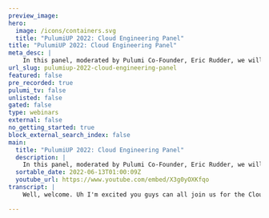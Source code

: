 ```yaml
---
preview_image:
hero:
  image: /icons/containers.svg
  title: "PulumiUP 2022: Cloud Engineering Panel"
title: "PulumiUP 2022: Cloud Engineering Panel"
meta_desc: |
    In this panel, moderated by Pulumi Co-Founder, Eric Rudder, we will discuss accelerating innovation through cloud engineering.
url_slug: pulumiup-2022-cloud-engineering-panel
featured: false
pre_recorded: true
pulumi_tv: false
unlisted: false
gated: false
type: webinars
external: false
no_getting_started: true
block_external_search_index: false
main:
  title: "PulumiUP 2022: Cloud Engineering Panel"
  description: |
    In this panel, moderated by Pulumi Co-Founder, Eric Rudder, we will discuss accelerating innovation through cloud engineering.
  sortable_date: 2022-06-13T01:00:09Z
  youtube_url: https://www.youtube.com/embed/X3g0yOXKfqo
transcript: |
    Well, welcome. Uh I'm excited you guys can all join us for the Cloud Engineering leadership panel. Uh We've got a great bunch of folks and I think the best way to start is to start by introducing ourselves. So my name is Eric, uh I'm co-founder and chairman of Pulumi. Um And hopefully these names uh ring a bell with you because they are all uh industry luminaries uh in their own way. But I'll let them start by introducing themselves and talking a little bit about um whether they're doing their current roles and maybe a little bit about past history. So why don't we start with Grace? Thanks. Thanks, Eric. Uh So I'm Grace Francisco of Cisco. And yes, I'm originally from San Francisco uh but not there right now. Um And I work as the vice president of developer relations strategy and experience. And so that for me includes cross company developer strategy, which includes things like driving for api quality standards across all of our API offerings and continuing to grow and nurture our infrastructure and network engineering community and continuing to help Cisco to reach enterprise application developers. So that's the core of what I do right now. Thanks, Justin. Hi, my name is Justin Fitz. Uh I work at Snowflake uh title as vice president of uh cloud engineering and product security here. Uh I'm responsible for the technical infrastructure um across all the cloud platforms. Um how we manage how we engineer that platform as well as the, the production security side. So doing a threat modeling and, and, and uh looking at new features um and, and how they, how they can be as secure as possible. Previous to this, I, I did a, a few different stints. One building a CD N I worked at Mozilla Firefox, then at drive and various different environments, building kind of large scale uh platform infrastructure. And finally, Dan, hi, I'm Dan Garrety. Uh I'm the senior vice president of developer services at Oracle. And uh so my team is responsible for the services and programs, everything that's necessary for developers to take um ideas all the way through to production at scale uh in the cloud. And before Oracle, I worked at AWS for about five years on some of their platform, high volume high throughput systems. And uh I'm glad to be here uh honored to be invited and happy to be participating. That's awesome. So, before I ask any question, I wanna make sure I start you, uh I, I'll thank you at the beginning and hopefully I'll remember to thank you at the end, but I, I really wanna thank you guys for sharing some of your time and, and uh and wisdom um with the uh the community as well. So I think I just wanna start off by asking just kind of the most generic question, you know, when we think about cloud engineering and healthy teams and healthy organizations, you know, how do we think about, you know, the, the characteristics or measuring a successful organization or what's the most important signal to you that things are going well or how do you measure KP I, it's kind of an open ended question, but sort of how do you define a successful team? So I don't know, I'll rotate a little bit. So why don't we start this one with Justin? Uh And we'll get everyone's uh point of view on the, on the topic. That's a great question. I think this, this continues to um Morph and iterate as, as companies grow and go through different phases. But one of the ways that I look at specifically successful cloud engineer organization is how, how many um we strive quite a bit to move towards building platforms that are self service and not being the blocker, not being standing in the way. Uh Historically, uh devo slash cloud engineering is often kind of the, the, the one who's I wouldn't say standing the way, but everybody needs a massive amounts of dependencies are inbound against the organization. And so one of the areas that, that we're looking at in terms of defining a successful organization and, and, and, and how are we enabling the business is getting out of that critical path? Well, still being in a path by building a platform but not having our, our staff or any kind of manual processes be in that path, that path instead building systems or platforms or infrastructure that people can leverage and self-service and, and really be the enabler to the business moving fast and, and quickly. So that's one area that, that, that we're looking at kind of as a key as a key measurement for success in, in the organization. Yeah. And do you measure things like like formally or we do? Well, there's a lot of ways that I think there's certainly a feeling but um as we go, we do kind of a quarterly planning cycle and every quarter, we look at um how many inbound dependencies. And so you can look at that metric and you can look at that number and you can also look at the type of um of, of requests that are coming in, are they single one off tickets asking you to build a specific VPC or are they including you uh or, or is it a cross functional project that you're a part of the latter is much more what we're focused on? And so I think you look at the number of, of kind of dependencies that are being asked and as that starts to come down, I think you, that's a, that's a measure of success. Um There's also kind of a, a less kind of just, just more of a, a feeling as you go through, kind of, do people feel like they're constantly blocked and like, does the team feel overwhelmed and, or, or is it always oversubscribed or can we service all of the requests that are coming in with the capacity we have? That's another, another measurement I think of success. And, and so we've been watching that and kind of moving more in that direction. Cool. So grace you talk to developers every day. I know that there's, there's no developer in the world that ever feels overwhelmed and uh they can obviously service any request. But uh so sort of same question but sort of from a different point of view, you know, what, what are you hearing from developers and you, you're welcome to build on points about self service because I do think that's an important trend um for development teams. Um And of course, velocity is important to any manager, but you see all different sizes and scopes and Cisco itself has different business units and in different stages of development. So how do you think about uh cloud engineering success? Sure. Uh I think one, I'll take this from a couple of different angles because Cisco is a network infrastructure company that also has a lot of soft for an API S to help with the automation piece. And so for us, uh it's really vital for us to track NPS and CS A scores in terms of developers, engagements with us and how they're viewing those api experiences, those developer experiences that they have. And we own that strategy across the company in terms of making sure that quality is consistent, that they're getting what they need to have like a seamless experience as they're doing their automation and program for being able to manage at scale the devices that they have to be able to do that without getting on a cli and to minimize the manual nature of some of the work that they used to do. Right. So that's a transformation process from, from our point of view, what we've been doing over the last 56 years is really helping that shift and transformation of many it organizations from that command line to program building. And that actually required a lot of teaching and mentoring and getting people to get comfortable with scripting, basic scripting, which was, you know, actually really scary for a lot of these network and infrastructure engineers. You know, some of them actually said that I'm a hardware guy. I don't, I don't know if I wanna do this programming thing. So we had to make it palatable for them to get engaged with us around those things. And we've actually gotten 23,000 developers certified on our uh experiences on Cisco. So that they can actually leverage our API S to automate the work that they do and remove some of those issues that happen when you're doing copy and paste in the command line. Uh So that's part of what's happened there. And then for us internally, we, we have a, a dashboard that we keep to ensure that we're getting a level of quality and consistency across the API S that we publish. Uh Because we started with CLI S, the, the process of API publishing was very different across the different groups. So now we're trying to drive a level of consistency and standards so that when you use an API from Cisco, it's as consistent as possible because our developers and partner is, is one company. Awesome. Thanks. So, Dan, I think uh so Grace highlighted a few interesting things when you're building a platform, you know, things like your quality uh scale consistency. You've had experience at some of the largest cloud provider platforms in the world, not to say Snowflake is a teeny weenie company, but Aws uh OC I um those things are obviously important to you. So how do you think about um success of, of cloud engineering, partly as provider and partly as you're helping people on board to the platforms? Yeah. So, um you know, that's an interesting question and we do sort of have our two constituencies, you know, so I sort of look at our internal teams and say how do we measure them? And then also we wanna, you know, our product is a service for our developers and we wanna make sure that they're happy. So kind of a mix of both. So kind of what grace was saying when I'm looking externally, we're looking at and PS, we're looking at P app, we're looking at surveys, we're looking at feedback, all, all of our console operations now have uh you know, we have a feedback service and it records what people are trying to do while they're trying to do it. So my team developer services is all about making the developer experience great. And, and I think that in the cloud, making the developer experience great is yes, it's about documentation. It's about API S, it's about the cli it's about the console. Um But it's also about the complexity and the services that are offered. And so that's really what we're going for developers being successful. That's what we want to measure. Now internally, it's a little bit different. So internally we are focused on trying to leverage some of the strengths of oracle which include, for example, security, you know, oracle databases uh for, you know, 30 years have been trusted with important pi I credit card data, that kind of stuff. So we want to make sure that we're focused on, on, on security, of course, but then operations is a is a, is a close second. So again, our product is a service, our customers expect our service to be available. So availability is a key metric for us. So all the way down, we have what we call case metrics, which are customer. I'm not even sure what it stands for, but it's basically the customer's experience. And so like we're, most of our service is looking for four nines. Um And then we measure uh you know, time to detect in, in the case of incidents, time to mitigate and time to fully recover. And those are the four key metrics that on which, you know, I hold my teams accountable. Um So, you know, I think it's because we're serving customers, we obviously need to look at those uh metrics, NPS. How are our developers doing? Are they able to get their job done? Um And then internally, yeah, it's, it's effectively security operations and a little bit of uh velocity. Yeah. No. So I think it's interesting. So, you know, the uh obviously, if you're a giant serving, you know, tens of thousands of dollars, it's important to actually literally measure MP S and send out surveys. But even if you're a platform team within an organization, that same type of feedback, am I serving my business units getting that feedback on, you know, our quality, our availability, our security and making sure the business units trust you and, and thinking about the fact that there has to be some, you know, feedback loop involved some sense of prioritization, you know, uh you know, a lot of us are building platforms from multiple uh internal groups. Uh Everyone's got their favorite feature. Uh you know, everyone wants to take the infrastructure guy out for a cup of coffee. Uh And uh you know, hope that uh you can get your favorite developer to implement your feature. Um And yet, you know, the the infrastructure, you know, developers are often under a tremendous amount of pressure and, and uh um the sense of prioritization within a team, I think is um is super important. So with that, I, I know um you know, some of the um these things are easy to talk about. Uh But I think it's, it's also interesting to talk about some of the key challenges that people face um whether that's hiring or developing um uh um developers uh in terms of, you know, career skills and growth. Um some of us are dealing with multi cloud. Um Some of us have to deal with security and compliance um in very different ways. So I'm kind of curious on um you know, what, what we think the most important challenges are and maybe if you have some suggestions on how to address them, I don't know, maybe you can build on that, Dan Yeah, sure. Um You know, it's funny you were asking about how we measure our teams and, and I gave sort of what we call the output goals, but the question is, you know, how do you get to four nines of availability? And the answer there is uh DEV ops. And you know, it's interesting because you know what I would say is one of the biggest challenges we face is that developers, engineers come out of university and they come out of other companies having a lot of experience with building, you know, writing Java or no Js or whatever the case may be on their laptop, you know, running it in an alpha environment on their laptop, pushing it to a beta environment and then letting it go and they lack the, the curricula in the in these universities are not teaching things. Like how does a team work together? How do you do code reviews? How do you push code, how do you roll back something? You know, how do you make, how do you make a scheme of change for the roll back in case something goes wrong? And so one of the things that I'm doing with my team is we are going into these universities, most of it's oriented toward HHB CS and HS I, but we are working with universities to help them improve their curriculum, to look more at a cloud based service. And in, you know, traditionally you sort of had development and Q A and now it's end to end ownership, right? You've got service teams that are thinking about what the customer needs, designing it, architect, designing, implementing testing pushing and operating and the DEV ops component of that is not well understood. And so I think, you know, there's, there's two keys to that one in my experience is really uh training new employees well and training them in working together as a team. Uh And what that really means is, you know, how you do code commits, how do branching, how you do DEV ops, how you scan your executables, how you manage to, to make your customers look like security and compliance gurus because you've done the hard work for them. So I think really it's about uh yeah, hiring the right people and then giving them the skills right away and then reinforcing that and helping to adjust their expectations to understand that part of the job. Yes, you get the right job or you get to write all these great features. But you know what part of the job is, is pushing to 40 regions, 50 regions, 60 regions um with automated rollback and automated deployment tools and configuration is code, et cetera. So it sounds like a lot of what you're talking about is, is just bringing software engineering discipline to infrastructure development. So Justin is that, is that the same thing that if you would put to list your top challenges, would it be, you know, continuing to bring a software engineering mindset to infrastructure development or do some of other of these challenges pop into your head? That we haven't talked about or no, definitely actually building on what Dan said, I think that we're actually progressing past what, what I consider devs and taking cloud edge to look what we want cloud edge to really look like. Just another area of engineering that happens to be focused on infrastructure and, and that tooling, right? And, and we really continue to focus on each component as they build it. They, they have this kind of end, end ownership. It's not just that they write a service, they throw to the wall and hope it works in Q A and then devops goes and runs it and takes the pager very much. We, we're focused on how do we build a platform, how do we build an infrastructure that is scalable and then work with or maybe embed with those teams so that they can then run we, we built within cloud engineering, a production engineering team, um Facebook and some other teams have kind of the similar concept where that team wholly focuses a set of very senior engineers that go and work with various different component teams to build in scalability, reliability, the um manageability um into their component so that they have that tool set, but then they can also operate it on their own. And and then what what we're doing in cloud engineering is building that platform. So maybe the the observable stack, the infrastructure stack or the the platform but have it very easy to use and they can operate their own infrastructure. And then we start to cloud engineering really looks much more like just another engineering team focused on the infrastructure pieces. Um And what that does is actually ties back to what you were just saying, Eric around any kind of infrastructure change should look like a commit should flow through the same kind of processes that you see in the rest of software engineering. So how do we adopt those generally accepted software engineering practices into that infrastructure world? Um And, and how do we build a platform that kind of facilitates that? And that, that's really where we've been focusing on from a cloud engineering perspective. So it, it dovetails nicely with what Dan was talking about, I think as well. Yeah. So I think so you clearly given the, the shift from uh DEV ops to cloud engineering if you will, which is sort of why we adopted the moniker. So Grace, I'm curious if you could talk about how do you think we can accelerate that shift? So part of it is training, you know, you're, you're obviously an expert at training, you know, thousands of engineers. Uh you know, uh maybe the woman who's running, you know, 20 engineers and in her group needs to think about, you know, sort of a different mindset moving from devs to a, you know, a more robust, you know, cloud engineering culture. What are some of the, you know, tips and tricks to, to bring out that culture overall. And I love that you're addressing this, the perspective of culture. That's exactly it. Right. Which is, I we're still seeing a lot of these silos in organizations, right? Where DeVos is in some corner and in ops and then you've got your application engineers and somewhat in the business and then there's this finger pointing stuff that's happening. And so the, the, the real transformation that needs to happen in industry is to bring these two groups in a unified way. Yes, you can have some specialties, but there needs to be a level of transparency and the full stack observable tools that you use all the way from the top, all the way down to the bottom of the stack into the containers and the micro services themselves. So that as these teams are working in unison, right? They have the same shared visibility of what's going on where and can share the responsibility of how to debug, how to fix that issue and make sure that things are, you know, they have that real up time. And when it's not having that up time, understanding, is there a problem at the edge? Is there a problem in this this micro service? How do we decouple those things but work together culturally as one unified cloud engineering practice, both the dev ops side plus the engineering application side. I think that's really the the magic that needs to happen. And I think that we're just at the very early stages of making that possible with full stock observer value tools like app adynamic and other tools that we have like 1000 eyes. And those things will help to create that transparency where that finger pointing probably gets reduced. Because then there is a level of responsibility that you could have whether you're getting that FSO data within the ID E, right, having that transparency as you're building as a developer or that transparency in the the dashboard that you look at day to day to day as an author, it person, I think that's super important. And on top of that, I think publishing and sharing those best practices and conversations like this super important because it can't happen without that level of like conversation discussion and willingness to shift how we do things today in those silos and to really have that shared responsibility and that, that, that mentality of being a team, a winning team together uh so that you can accelerate that digital transformation in your organization. Yeah, I think that's really important. I think if you sort of compare where we were, you know, a few years ago uh to where r obviously the the des or cloud engineering practitioner, obviously, the culture has changed, you know, if I go to Justin's case, uh certainly, when you were doing builds in Mozilla a few years ago compared to how you do cloud engineering today, I'm, I'm sure there's a, a little bit of a difference. So for people who are still early in the C I CD journey, maybe, um and, you know, are working to increase their velocity. Um you know, maybe for some, for some groups, maybe even staging and production or new, you know, concepts to think about. Can you think about some of the, the pitfalls maybe as people are going through this cultural and engineering transformation that, you know, that you've hit or that people may hit and, and uh you know, how can people avoid them? Uh you know, can we can we can we benefit from the pioneers uh that have the arrows in their back, so to speak? Uh You know, what would you advise people who are sort of just starting this transformation journey? Oh Justin, sorry. Oh, sorry. I, I was waiting for you to prompt us for, for. So um I, I think it's a, it's a great question that um I think that one you know, a lot of this sounds fantastic in terms of um theoretical and kind of it. It's a, it's a great vision. Um And then when you go to implement this, it it gets messy real fast, right? I mean, because you have culture shifts, you have people changing. I think grace called this out earlier that people have to shift and they, they kind of, they get worried about the technology changes and stuff. And so I think one of the keys for us was embracing the fact that kind of the current operational workload and that skill set is equally as important as the software engineering skill set and that it's just a matter of shifting it and bringing that team together as a whole. I, I think a pitfall that I've seen is where you kind of go build this new team of sues and, and, and, and they're the, they're the new thing and everyone's kind of looks at that and, and, but the people who are actually keeping the lights on it, keeping the boat afloat, um and keeping the business moving, um may feel devalued or may feel like their skill set isn't, isn't valued, but in fact, it's incredibly valuable. It's just how do we shift that kind of, and how do we shift that, that team and that talent along with it? Um Because you, you can't lose that. You need to, you need to bring that along and integrate it. And I think that um it's a challenge to do because you're trying to shift and you're trying to set a direction at the same time, you know, bring those people to help them kind of along that path. And I think that's difficult. So I, I think that the, the advisor, what I would I would say is make sure you don't lose sight of the value and, and really how important that work is on the operational side as you make that shift and make sure you bring, um, the team along as a whole as opposed to kind of a lift and shift replacement, which will surely not go well, in my opinion. Yeah, I, I think that's, I think you bring up some interesting point. It's, it's a, it's a change for teams and it's a change for leaders, uh, and, and making sure they bring the whole team together the rest of the organization too. It's not, I mean, even outside of cloud, it's like the the engineering, the rest of engineering I think has to come along on that journey as well. So yeah, yeah, I think that it damn anything to add to the picture. I mean, I I think, you know, as with, as with, with most things you want to begin with the end in mind. So for us, for example, four nines of secure service, you know, period, full stop, right? And now we at Oracle, we're approaching 100 different regions. And if you can imagine 100 regions, you know that we have all these different compute shapes, all different memory shapes, you know, we have the the containers that all need different uh you know, levels of memory disk, database connections, et cetera. So every region is slightly different. And so when you start by telling the teams, OK, four nines secure. Now, what does that really mean? That means you need to have great deployment practices, you need to have automatic roll back, you need to have tooling, you need to have configuration as code. You know, you can't just, you can't just push code like it like in the old days. And so I think when people really start to begin that and focus on that, you know, time to detect time to mitigate time to recover, um rolling things out with and, and, and we actually have everyone test their rollback as part of the deployment so you can't deploy until you've tested your roll back. And so those kinds of things, I think sort of a singular focus on what's the, the objective and then working backwards from that to get what you need. That's awesome. I, I think one of the other things we sort of hit on implicitly is that these new tools, you know, coupled with the, you know, self serve platforms that we're building empower developers uh to a degree that they may not have been empowered in the past. So, you know, you know, a woman can go at your work and boom, you know, there's a giant, you know, database instance that didn't agree that didn't, that didn't exist uh you know, 10 minutes ago, whereas in the past, that might be, I don't know, a two week, two month procurement process. So how do we sort of balance, you know, some of the power and, and of um you know, self empowerment that um that developers are getting with some of the discipline and rigor that we want. I don't know, grace any ideas on um how to, how to, you know, maximize the strengths of the empowerment and yet, you know, embrace, you know, the, the corporate and, and team goals as well, you know, II I have to start with, you know, over the last decade and more with the advent of cloud and self serve SAS platforms. It's been magic for developers, right? Because then we can just use the free tier, put in their credit card and start working with some new technology or, or service immediately. There's no like I've got to get some I person to, you know, provision it for me. It's gonna take me a month or two, maybe I'll get it. It's an immediate like immediate gratification moment, right? Of I'm I'm gonna get that is a developer and start playing around with this thing that I'm super interested in and I'm gonna bring it into my workplace. That's a very common thing I've seen over the last decade and that optionality, that decree flexibility can be super powerful, but it can also create a level of Wild Wild West chaos, right? Especially in a large organization that for leaders like us and causes like massive headaches because there's security compliance, there's governance, there's all sorts of things that that developer may not have thought of. So you do have to strike a balance around what a developer such in a large enterprise is gonna be allowed to use in terms of self provision, giving them that independence and that's that gets down to like standard deployments that you offer them out of the box. And those standard deployments need to be ones that you survey your engineering organizations and understand what are the needs, what what are the like, major things that most of these engineering organizations really true need and make that as self served as possible that there always gonna be some thing that some developer is, is gonna want. And then you have to sort of address that as on a case by case basis and understand how that fits within your compliance and policy requirements across your different regions. Um So that's, you know, part of the striking and balance. And I would say, I think the mistake some organizations make is that you don't resurvey, you have to keep surveying because technology and tools keep changing, right. So you have to keep uh advocating for collecting the right level of data to make sure that the the the self serve options that you provide are the right ones at the right time for your engineering orgs. Yeah, I think that that's interesting. The uh I'll ask dressing for a little bit uh building on the, the fact that the tools evolved as well. So one thing is the tools themselves evolve to help with policy and compliance. And so you know, sort of same question to you. How do you, how do you think about, you know, uh balancing this tradeoff between development empowerment and, you know, um let's call it engineering discipline. Uh And how do you use the new tools to sort of balance those, those two? Yeah, I, I think it's um the mindset that we take again is building a platform and the developers are customers. And how are we, how are we reducing the friction for them to use, try manage and, and build a, a uh an application or a service as, as needed? And so, II, I think we leverage these tools to create automation. But what we've also done is we've said, you know, um we have to have kind of this tooling distributed. So, so we built kind of an overarching framework where we allow each various individual engineering teams to build modules that plug into an overall framework that has a set api of kind of requirements and, and verification steps because I, I feel like if, if you try to centralize all of this and all the tools into one team, you, you just start to bottleneck the organization. And so I think there's a striking a balance of, hey, we have an overarching framework that has specific API S in terms of what it requires and verification, but giving some of that power back to them to kind of operate in that box and then they have control of, of their specific piece of automation that kind of flows up into our overarching orchestration or, or automation tools um leverage and, and again, but they also can leverage various other tools like Pulumi, for example, in, in, in our case, um to for, for the specific purposes, but um giving them some self service but putting some guard rails on overall, it, it seems to kind of uh be a good balance and, and enlisting them to help solve this problem. As opposed to just saying, oh, we'll build this uh uh you know, of, of a platform that's super easy to use because we, we, we'll always be resource constrained and never be able to kind of keep up. And so we're trying to develop kind of a little bit of a hybrid there if that makes sense, that does. I know uh you know, Dan has to walk the balance, uh the walk the same type rope that we all do. Any, any words of wisdom on the the balance between the two. Yeah, I mean, I think so. It's interesting because I always, when speaking with customers, we talk about the three transformations that are necessary to move into the cloud. The first is technological, we all understand about these things. If you got a relational database in your one data center and you know, you're going to move to the cloud, you have to look at different technologies. And the second is the one we've been talking about the cloud engineering and so forth. So moving to a continuous deployment type mindset to an end to end ownership mindset, all that. The third is the financial transformation. So all of a sudden your it costs are going from a procurement cycle of capital expenditures into a, hey, an engineer walks in today and she spins up an instance of snowflake and you know, fortunately snowflake is of course affordable and uh it has a great, no free but you never know. Uh And so yeah, you have to kind of put some controls in place. And I think what, what we find is that really, it needs to be cultural because I think if you try to put controls on all these things, you're gonna end up defeating the whole purpose of the cloud. And so it really is, uh it's, it, it, it, it's, it's a challenge. Um But I, I think again, it's these cultural transformations are, are what really has to happen. It's really not about the bits and bytes, it's really about the brains. So, so speaking, so I, I think that's a, that's a good summary. It's, it really is partly the cloud journalism, but also the cultural I'll ask, I'll ask one cultural question which people may not expect to chat about, but you can kind of notice from our backgrounds. We may not all be in traditional office environments uh unless uh Grace works in the most beautiful office of all time. Uh Certainly we're in a hybrid work environment. Right. So we, we've got, you know, cloud engineers that are working from home or working from home part time or it's a, it's a little bit different in terms of how we collaborate. Um I think this trend has been going on for a long time. You know, Pulumi itself is a, you know, remote first um uh culture. Uh There's many companies that are that way. But I think uh certainly in the last few years, we've seen this accelerate. Um Do, are there any, you know, words of wisdom in companies that are sort of struggling with what the right culture in the hybrid environment is and how it affects operational discipline or software engineering or how you think about planning or? Um you know, I think it's uh I know it's a topic that we, we talk about back and forth a lot and uh you know, sometimes it's, you know, hey, you know, how often are the engineers coming into work uh versus, you know, hey, do you meet up casually when you're working across time zones? How do you think about it? So I know I ask Grace to share her experience and we'll sort of look around and, and uh and then summarize. Sure. So for us, you know, we, we've been very fortunate, we have a collaboration platform called Webex, which is both our video platform. Plus also our chat and sharing platform. And so when the pandemic hit, it gave us the opportunity to actually accelerate some innovations we'd already been thinking about in the backlog because suddenly there was a a like a huge demand for a lot of things that we needed to enable the level of collaboration that was really required in this completely virtual world. And no one was expecting everyone to suddenly be in like thousands, tens of thousands of employees and our customers had to suddenly shift to. And so we are fortunate being like the customer zero for the early, early innovations around those things. So things like up time, uh we could create uh notifications in our webex team spaces that would notify us if anything went wrong with any of our developer services, right? That was super important. I think the the level of communication has to go up when you're in these hybrid modes, right? Because as you all probably have experienced, there's a level of fumo that happens, the pockets of your team we like, I wasn't in that meeting, how come I was in that meeting? So from a culture shift, you have to set expectation, reduce the meetings, use the tools at your at your at your fingertips instead for offline collaboration for that transparency, whether it's a SharePoint or confluence and and having that planning in a very transparent location so that anybody can comment on it and give feedback and not have to feel like they have to be in every meeting in order for their opinion to account, in fact, that can all be done offline. And there are plenty of collaboration tools like Webex that can facilitate both the offline and online pieces for that hybrid mode. And as a company, we are completely committed to hybrid work. So working where our employees need to work, whether it's, you know, in a completely virtual mode for their work or being part time in the office. And so that's something we, we are committed to as a company to ensure that uh we understand the needs of both our internal, there are tens of thousands of employees or the needs of our many, many customers that depend on us with webex. Cool Dan, anything to talk about in, in terms of uh your experience in working with hybrid teams across, you know, customers partners. Yeah. Uh you know, I think when the pandemic hit and we all, we just instantly went to 100% you know, work from home organization, um you know, with 40,000 developers and the first thing we notice is that productivity increased, you know, like the number of commits the amount and, you know, per commit, basically people committing on the weekends. And, you know, so we, I think hopefully pre you know, predicted a bit of burnout if we didn't manage it carefully. And, and so I think with us, I mean, one primary concern. At least of mine is inclusiveness and we sort of have this philosophy of leave no employee behind. So the pandemic affects different types of individuals differently, it can affect women differently, it can affect people of color differently. And so we want to make sure that we maintain this inclusive uh inclusive discipline. So we've developed a set of guidelines, for example, we always use video. Um just because so much of what we communicate is, is actually communicated visually and not just, you know, hearing a voice. And also because we want to have this inclusive environment and not everyone's voice is heard equally loudly, um so to speak. So there's that there's no meeting after the meeting. So, you know, in the old days, you'd have a meeting and then everyone would walk out in the hall in the hall and then the real meeting would happen. So we, we talk about no meeting after the meeting, making sure everyone's included in the decision making uh process. And so we have a couple of tools like that. Zoom. So Zoom is a big customer of oracle and we're probably running on Oracle cloud right now for this conversation. But uh you know, we wanna make sure that we're using that technology in every single meeting. So I think things, things like that help people feel included and really it's inclusion. That's the bottom line issue at stake here. Yeah, Justin, you had to navigate hybrid work while you were growing like crazy. But yeah, I was gonna say the other two organizations on here are, are very much larger. But, uh I'd say we went through kind of our hybrid growth phase. Uh, when, when we went public it was actually built and, um, you know, it was, uh during the pandemic and so we've gone through this massive growth phase. There's probably, I'd say 50% of my team that for a while I had never met in person. Uh It was kind of an odd thing. Um And we started coming back, but what I'll say is a couple of things the way we managed through it first up, I'll echo Dan's point about burnout. Um While productivity went out, people really, especially after the first year, we started to see a lot of burnout and, and odd, odd frustrations or behaviors. And so we, and stuff like kind of adopted what we call these snow days. And so there are these random days that we just give people off and they just take them off and, and it, it was surprisingly, at first, it was like, I don't know, that was surprisingly effective. Um I'd say second of all, we started to adopt more of kind of an asynchronous work culture. Previously, we were very synchronous in terms of meetings, presentations. We really started to look at how do we adopt um some of the policies even Amazon has around six pages and such uh of, of documenting and commenting and then showing up for a conversation. But trying to let people especially uh internationally be able in different time zones, be able to interact and kind of um grow. I think that's really important. Um And the third piece is while we are um we operate in kind of a hybrid mode, but I think we haven't, we haven't lost the value that the, the, the fidelity of in-person communication and interaction is actually really an important thing. And so I'm actually sitting in our offices right now, we've opened our offices and we're encouraging people to come back as they feel comfortable when they feel comfortable. And I think also taking a little bit of a, um we'll, we'll try out various things and iterate in terms of what that hybrid work philosophy looks like going forward. Um So, you know, I think this is almost now woven into the snowflake culture because we, we almost built that culture in the pandemic. And so it's hard to separate what it was before versus what it is now. Um And so, II, I, you know, I think we have some core values around still wanting to have a physical presence and in presence uh and physical and, you know, or face to face interactions, but it's certainly not where it was before we kind of this, you know, 9 to 55 days a week. That, that's, I, I don't, I don't know of any company that's really going back to that very few. But, but not us. So I'd say, uh we're navigating through it and, and lastly, I'd say just stay agile. Right. I mean, we, we, a week, a month ago we probably thought something different than we did today than we will in a month from now. And so I think we're just gonna kind of continue to iterate and grow with it uh on what works best for our employees and for our engineers. Yeah. And I think that always learning mindset is uh incredibly important and, and, and care for the employees and, and team as well. So, you know, Pulumi also adopted the uh we didn't, we didn't have a witty name like snow days, but also, you know, we uh we have a summer vacation coming up which I'm sure a lot of us are excited about. But you know, the uh it's so hard to find great engineering talent and nurture that talent. You know, the last thing you want is your, you know, your team burning out on you. And I, I think that is important. So, you know, a lot of times we talk, oh you know, we need to do X, we need to do y we need to comply, we need to scale, we need to grow. But as managers who are leading these teams, you know, we need to take care of our people, you know, first and foremost and uh and make sure we show our gratitude. So I think with that, it's, it's a great closing for, for me to show my gratitude for you guys, uh Justin Grace and Dan for sharing some time um and the benefit of your experience. And um I think uh you know, all of us as you know, cloud engineering leaders, um you know, are, are consistently going through these uh problems kind of to build on, on Justin's. We're always learning. Um You know, the culture shift is always going on. Uh you know, today's culture, you know, as great as it is, it will be different, you know, a few years from now, it'll be different way different, you know, 10 years from now. Um You know, in addition to our, our businesses changing um and bringing that, you know, software engineering, you know, discipline as, as software engineering continues to evolve with better tools, techniques, workflow. Um you know, asynchronous work. Um We need to make sure we continue to, to take the best of software engineering and bring that to, you know, cloud engineering. Um So with that, I wanna, I wanna thank the people that uh that watched this far uh for spending some time with us. Uh And I hope you have a great day. Have a great night. Thanks. Thank you. Thank you. Thanks.

---
```

